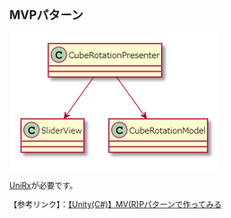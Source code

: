 ## MVPパターン

![overview image](https://github.com/ForJobOk/MVP_Demo/blob/master/MVP_Image.PNG)

[UniRx](https://assetstore.unity.com/packages/tools/integration/unirx-reactive-extensions-for-unity-17276)が必要です。  

【参考リンク】：[【Unity(C#)】MV(R)Pパターンで作ってみる](https://qiita.com/OKsaiyowa/items/745c5359682c7baad6bf)
